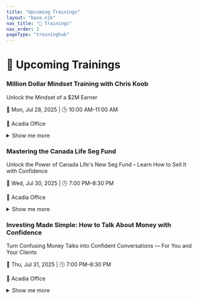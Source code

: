 ```yaml
---
title: "Upcoming Trainings"
layout: "base.njk"
nav_title: "📅 Trainings"
nav_order: 2
pageType: "traininghub"
---
```

# 📅 Upcoming Trainings

<div class="grid sm:grid-cols-1 md:grid-cols-2 lg:grid-cols-2 gap-6">
<div class="searchable border border-gray-200 rounded-lg bg-white shadow-sm p-4 mb-6">
  <h3 class="text-lg font-semibold text-gray-500 mb-1">Million Dollar Mindset Training with Chris Koob</h3>
  <p class="text-sm text-gray-700 italic mb-2">Unlock the Mindset of a $2M Earner</p>
  <p class="text-sm text-gray-600">📅 Mon, Jul 28, 2025 | 🕒 10:00 AM–11:00 AM</p>
  <p class="text-sm text-gray-600">📍 Acadia Office</p>
  <details class="mt-2">
    <summary class="text-blue-600 cursor-pointer">Show me more</summary>
    <div class="mt-2 text-sm space-y-2">
      <p><strong>About this:</strong> Join us for an in-person mindset session with Chris Koob, one of the top leaders in the business. This is your chance to hear firsthand how a $2M earner thinks, builds, and leads.</p>
      <p><strong>Benefits:</strong> Learn the mental strategies and leadership principles that drive massive team growth and success.</p>
      <p><strong>Learn:</strong> Discover the mindset that drives million-dollar results, Learn how to build and lead a winning team culture, Apply proven leadership habits from top earners</p>
      <p><strong>Why It Matters:</strong> If someone else can do it, so can you — but only if you learn to think like they do.</p>
      <p><strong>CTA:</strong> Show up early and come ready to absorb what it really takes to level up.</p>
      <p><strong>Tags:</strong> Mindset, Inspiration, Leadership</p>
      <p><strong>Team SMS:</strong><br><code>Don’t miss today’s mindset session with Chris Koob — a $2M earner with a massive team. Be in the room. 10AM sharp at Acadia Office!</code></p>
      <p><strong>Client SMS:</strong><br><code>Hey! We’re having a top industry leader, Chris Koob, speak in our office today. Come check out how we help people grow — it's worth seeing.</code></p>
      <p><strong>Social:</strong><br><code>Today's the day! $2M earner Chris Koob is speaking live at Acadia Office. If you're serious about growth, get in the room. Mindset training starts at 10AM — come ready to level up. #Leadership #TeamGrowth #MindsetMonday</code></p>
    </div>
  </details>
</div>
<div class="searchable border border-gray-200 rounded-lg bg-white shadow-sm p-4 mb-6">
  <h3 class="text-lg font-semibold text-gray-500 mb-1">Mastering the Canada Life Seg Fund</h3>
  <p class="text-sm text-gray-700 italic mb-2">Unlock the Power of Canada Life's New Seg Fund – Learn How to Sell It with Confidence</p>
  <p class="text-sm text-gray-600">📅 Wed, Jul 30, 2025 | 🕒 7:00 PM–8:30 PM</p>
  <p class="text-sm text-gray-600">📍 Acadia Office</p>
  <details class="mt-2">
    <summary class="text-blue-600 cursor-pointer">Show me more</summary>
    <div class="mt-2 text-sm space-y-2">
      <p><strong>About this:</strong> Join us in person at the Acadia Office for a deep dive into Canada Life’s new Segregated Fund product. Whether you're new or experienced, this training will help you build confidence, sharpen your sales skills, and duplicate success with your team.</p>
      <p><strong>Benefits:</strong> Learn how the new Canada Life Seg fund product works, how to present it to clients effectively, and how to use it as a strategic tool to grow your business.</p>
      <p><strong>Learn:</strong> Understand key features and selling points of the new Canada Life Seg Fund, Master appointment-setting skills with scripts and objection handling, Learn to teach and duplicate the strategy with your team for faster growth</p>
      <p><strong>Why It Matters:</strong> Confidence comes from clarity — and this session delivers both.</p>
      <p><strong>CTA:</strong> Show up early, take notes, and bring a teammate ready to grow.</p>
      <p><strong>Tags:</strong> investment, sales, inperson</p>
      <p><strong>Team SMS:</strong><br><code>Team — big in-person training this Wed 7PM at Acadia. Learn how to sell the new Canada Life Seg Fund + appointment-setting tips. Show up early + ready!</code></p>
      <p><strong>Client SMS:</strong><br><code>Hey! Want to see how we help families invest smarter using Canada Life’s newest strategy? I’ll be at an in-person session this Wed at 7PM. Come check it out at the Acadia office!</code></p>
      <p><strong>Social:</strong><br><code>📣 In-person training this Wed @ Acadia Office! Learn how to sell Canada Life's NEW Seg Fund + sharpen your appointment-setting skills. Confidence = clarity = growth. Show up early & bring your team! 💼🔥</code></p>
    </div>
  </details>
</div>
<div class="searchable border border-gray-200 rounded-lg bg-white shadow-sm p-4 mb-6">
  <h3 class="text-lg font-semibold text-gray-500 mb-1">Investing Made Simple: How to Talk About Money with Confidence</h3>
  <p class="text-sm text-gray-700 italic mb-2">Turn Confusing Money Talks into Confident Conversations — For You and Your Clients</p>
  <p class="text-sm text-gray-600">📅 Thu, Jul 31, 2025 | 🕒 7:00 PM–8:30 PM</p>
  <p class="text-sm text-gray-600">📍 Acadia Office</p>
  <details class="mt-2">
    <summary class="text-blue-600 cursor-pointer">Show me more</summary>
    <div class="mt-2 text-sm space-y-2">
      <p><strong>About this:</strong> Join us for an empowering in-person session at the Acadia Office where we break down the basics of investing in a way anyone can understand. Whether you're just starting out or want to boost your confidence in client conversations, this session is your next step forward.</p>
      <p><strong>Benefits:</strong> You'll learn how to talk about investing without jargon, simplify complex ideas for clients, and confidently attract more business and teammates through clear, empowering conversations.</p>
      <p><strong>Learn:</strong> Learn simple ways to explain investing using everyday language, Understand key topics like compounding, diversification, and emotional investing, Gain tools to build trust with clients and empower your team to do the same</p>
      <p><strong>Why It Matters:</strong> Confidence grows when you understand what you're sharing — and your clients will feel it too.</p>
      <p><strong>CTA:</strong> Arrive early, bring a notebook, and invite someone who needs to hear this message.</p>
      <p><strong>Tags:</strong> investment, confidence, inperson</p>
      <p><strong>Team SMS:</strong><br><code>This Friday 7PM @ Acadia — in-person training on how to make investing simple to explain. Great for building confidence with clients + duplicating with your team. Don’t miss it!</code></p>
      <p><strong>Client SMS:</strong><br><code>Hey! We’re hosting a live investing workshop this Friday at 7PM at our Acadia office — it’s all about making investing easy to understand and talk about. You’ll love it!</code></p>
      <p><strong>Social:</strong><br><code>💡 Want to make investing easier to talk about — with clients or your team? Join us in person this Friday @ 7PM (Acadia Office) for a hands-on session that simplifies money talk and helps you close with confidence. Bring a friend or teammate! 💼📈</code></p>
    </div>
  </details>
</div>
</div>